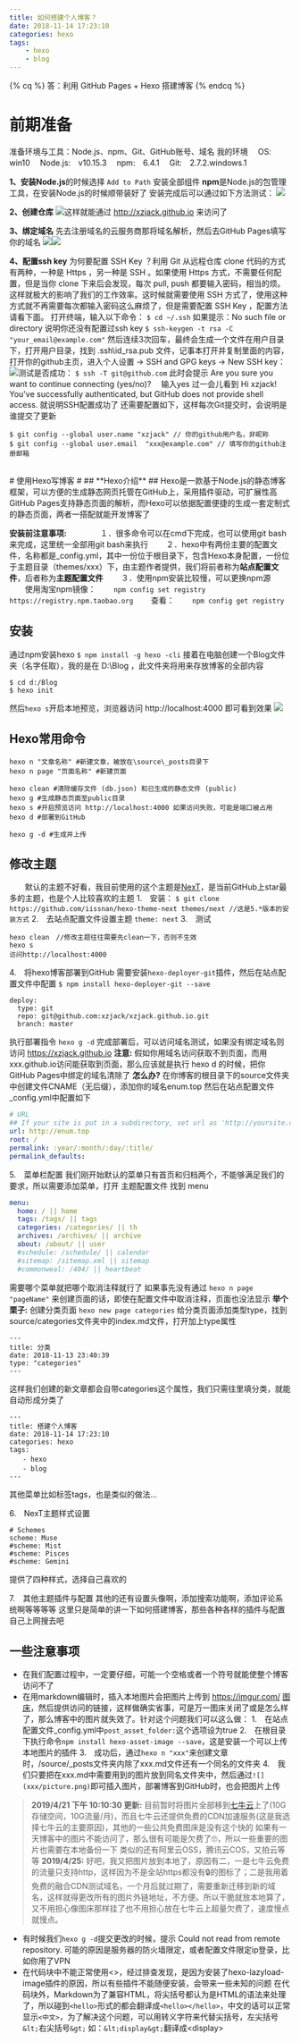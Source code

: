 ```yaml
---
title: 如何搭建个人博客？
date: 2018-11-14 17:23:10
categories: hexo
tags: 
	- hexo
	- blog
---
```

{% cq %}
答：利用 GitHub Pages + Hexo 搭建博客
{% endcq %}
# 前期准备 #
准备环境与工具：Node.js、npm、Git、GitHub账号、域名
<span id="inline-blue">我的环境 </span>
　OS:　win10
　Node.js:　v10.15.3
　npm:　6.4.1
　Git:　2.7.2.windows.1
<!--more-->
**1、安装Node.js**的时候选择 `Add to Path` 安装全部组件
**npm**是Node.js的包管理工具，在安装Node.js的时候顺带装好了
安装完成后可以通过如下方法测试：
![](搭建个人博客/nodenpm.png)

**2、创建仓库**
![](搭建个人博客/githubio.png)这样就能通过 http://xzjack.github.io 来访问了

**3、绑定域名**
先去注册域名的云服务商那将域名解析，然后去GitHub Pages填写你的域名
![](搭建个人博客/yumingjiexi.png)![](搭建个人博客/githubpages.png)

**4、配置ssh key**
为何要配置 SSH Key ？利用 Git 从远程仓库 clone 代码的方式有两种，一种是 Https ，另一种是 SSH 。如果使用 Https 方式，不需要任何配置，但是当你 clone 下来后会发现，每次 pull, push 都要输入密码，相当的烦。这样就极大的影响了我们的工作效率。这时候就需要使用 SSH 方式了，使用这种方式就不再需要每次都输入密码这么麻烦了，但是需要配置 SSH Key ，配置方法请看下面。
打开终端，输入以下命令：
`$ cd ~/.ssh`
如果提示：No such file or directory 说明你还没有配置过ssh key
`$ ssh-keygen -t rsa -C "your_email@example.com"`
然后连续3次回车，最终会生成一个文件在用户目录下，打开用户目录，找到 .ssh\id_rsa.pub 文件，记事本打开并复制里面的内容，打开你的github主页，进入个人设置 -> SSH and GPG keys -> New SSH key：
![](搭建个人博客/sshkey.png)测试是否成功：
`$ ssh -T git@github.com`
此时会提示 Are you sure you want to continue connecting (yes/no)? 　输入yes
过一会儿看到 Hi xzjack! You've successfully authenticated, but GitHub does not provide shell access. 就说明SSH配置成功了
还需要配置如下，这样每次Git提交时，会说明是谁提交了更新
```
$ git config --global user.name "xzjack" // 你的github用户名，非昵称
$ git config --global user.email  "xxx@example.com" // 填写你的github注册邮箱
```
<br>
# 使用Hexo写博客 #
## **Hexo介绍** ##
Hexo是一款基于Node.js的静态博客框架，可以方便的生成静态网页托管在GitHub上，采用插件驱动，可扩展性高
GitHub Pages支持静态页面的解析，而Hexo可以依据配置便捷的生成一套定制式的静态页面，两者一搭配就能开发博客了

<span id="inline-red">**安装前注意事项:**</span>　　
　　１．很多命令可以在cmd下完成，也可以使用git bash来完成，这里统一全部用git bash来执行
　　２．hexo中有两份主要的配置文件，名称都是_config.yml，其中一份位于根目录下，包含Hexo本身配置，一份位于主题目录（themes/xxx）下，由主题作者提供，我们将前者称为**站点配置文件**，后者称为**主题配置文件**
　　３．使用npm安装比较慢，可以更换npm源
　　使用淘宝npm镜像：
　　`npm config set registry https://registry.npm.taobao.org`
　　查看：
　　`npm config get registry`

## **安装** ##
通过npm安装hexo
`$ npm install -g hexo -cli`
接着在电脑创建一个Blog文件夹（名字任取），我的是在 D:\Blog ，此文件夹将用来存放博客的全部内容
```
$ cd d:/Blog
$ hexo init
```
然后`hexo s`开启本地预览，浏览器访问 http://localhost:4000 即可看到效果
![](搭建个人博客/hexoinit.png)

## **Hexo常用命令** ##
```
hexo n "文章名称" #新建文章，被放在\source\_posts目录下
hexo n page "页面名称" #新建页面

hexo clean #清除缓存文件 (db.json) 和已生成的静态文件 (public)
hexo g #生成静态页面至public目录
hexo s #开启预览访问 http://localhost:4000 如果访问失败，可能是端口被占用
hexo d #部署到GitHub

hexo g -d #生成并上传
```

## **修改主题** ##
　　默认的主题不好看，我目前使用的这个主题是[NexT](https://github.com/iissnan/hexo-theme-next/blob/master/README.cn.md)，是当前GitHub上star最多的主题，也是个人比较喜欢的主题
1.　安装：
`$ git clone https://github.com/iissnan/hexo-theme-next themes/next //这是5.*版本的安装方式`
2.　去站点配置文件设置主题
`theme: next`
3.　测试
```
hexo clean　//修改主题往往需要先clean一下，否则不生效
hexo s
访问http://localhost:4000
```
4.　将hexo博客部署到GitHub
需要安装`hexo-deployer-git`插件，然后在站点配置文件中配置
`$ npm install hexo-deployer-git --save`
```
deploy:
  type: git
  repo: git@github.com:xzjack/xzjack.github.io.git
  branch: master
```
执行部署指令
`hexo g -d`
完成部署后，可以访问域名测试，如果没有绑定域名则访问 https://xzjack.github.io
<span id="inline-red">**注意:**</span> 假如你用域名访问获取不到页面，而用xxx.github.io访问能获取到页面，那么应该就是执行 hexo d 的时候，把你GitHub Pages中绑定的域名清除了
<span id="inline-green">**怎么办?**</span> 
在你博客的根目录下的source文件夹中创建文件CNAME（无后缀），添加你的域名enum.top
然后在站点配置文件_config.yml中配置如下
```yml
# URL
## If your site is put in a subdirectory, set url as 'http://yoursite.com/child' and root as '/child/'
url: http://enum.top
root: /
permalink: :year/:month/:day/:title/
permalink_defaults:

```
5.　菜单栏配置
我们刚开始默认的菜单只有首页和归档两个，不能够满足我们的要求，所以需要添加菜单，打开 主题配置文件 找到 menu 
```yml
menu:
  home: / || home
  tags: /tags/ || tags
  categories: /categories/ || th
  archives: /archives/ || archive
  about: /about/ || user
  #schedule: /schedule/ || calendar
  #sitemap: /sitemap.xml || sitemap
  #commonweal: /404/ || heartbeat
```
需要哪个菜单就把哪个取消注释就行了
如果事先没有通过 `hexo n page "pageName"` 来创建页面的话，即使在配置文件中取消注释，页面也没法显示
<span id="inline-purple">**举个栗子:**</span>
创建分类页面
`hexo new page categories`
给分类页面添加类型type，找到source/categories文件夹中的index.md文件，打开加上type属性
```
---
title: 分类
date: 2018-11-13 23:40:39
type: "categories"
---
```
这样我们创建的新文章都会自带categories这个属性，我们只需往里填分类，就能自动形成分类了
```
---
title: 搭建个人博客
date: 2018-11-14 17:23:10
categories: hexo
tags: 
　　- hexo
　　- blog
---
```
其他菜单比如标签tags，也是类似的做法...

6.　NexT主题样式设置
```
# Schemes
scheme: Muse
#scheme: Mist
#scheme: Pisces
#scheme: Gemini
```
提供了四种样式，选择自己喜欢的

7.　其他主题插件与配置
其他的还有设置头像啊，添加搜索功能啊，添加评论系统啊等等等等
这里只是简单的讲一下如何搭建博客，那些各种各样的插件与配置自己上网搜去吧

## **一些注意事项** ##
- 在我们配置过程中，一定要仔细，可能一个空格或者一个符号就能使整个博客访问不了
- 在用markdown编辑时，插入本地图片会把图片上传到 https://imgur.com/ [图床](https://baike.baidu.com/item/%E5%9B%BE%E5%BA%8A/10721348?fr=aladdin)，然后提供访问的链接，这样做确实省事，可是万一图床关闭了或是怎么样了，那么博客中的图片就失效了。针对这个问题我们可以这么做：
1.　在站点配置文件_config.yml中`post_asset_folder:`这个选项设为true
2.　在根目录下执行命令`npm install hexo-asset-image --save`，这是安装一个可以上传本地图片的插件
3.　成功后，通过`hexo n "xxx"`来创建文章时，/source/_posts文件夹内除了xxx.md文件还有一个同名的文件夹
4.　我们只要把在xxx.md中需要用到的图片放到同名文件夹中，然后通过`![](xxx/picture.png)`即可插入图片，部署博客到GitHub时，也会把图片上传

> **2019/4/21 下午 10:10:30 更新:** 目前暂时将图片全部移到[七牛云](https://www.qiniu.com/)上了(10G存储空间，10G流量/月)，而且七牛云还提供免费的CDN加速服务(这是我选择七牛云的主要原因)，其他的一些公共免费图床是没有这个快的
如果有一天博客中的图片不能访问了，那么很有可能是欠费了🙄，所以一些重要的图片也需要在本地备份一下
类似的还有阿里云OSS，腾讯云COS，又拍云等等
**2019/4/25:** 好吧，我又把图片放到本地了，原因有二，一是七牛云免费的流量只支持http，这样因为不是全站https都没有🔒的图标了；二是我用着免费的融合CDN测试域名，一个月后就过期了，需要重新迁移到新的域名，这样就得更改所有的图片外链地址，不方便。所以干脆就放本地算了，又不用担心像图床那样挂了也不用担心放在七牛云上超量欠费了，速度慢点就慢点。

- 有时候我们`hexo g -d`提交更改的时候，提示 Could not read from remote repository. 可能的原因是服务器的防火墙限定，或者配置文件限定ip登录，比如你用了VPN
- 在代码块中不能正常使用<>，经过排查发现，是因为安装了hexo-lazyload-image插件的原因，所以有些插件不能随便安装，会带来一些未知的问题
在代码块外，Markdown为了兼容HTML，将尖括号都认为是HTML的语法来处理了，所以碰到`<hello>`形式的都会翻译成`<hello></hello>`，中文的话可以正常显示`<中文>`，为了解决这个问题，可以用转义字符来代替尖括号，左尖括号`&lt;`右尖括号`&gt;` 如：`&lt;display&gt;`翻译成&lt;display&gt;
	


